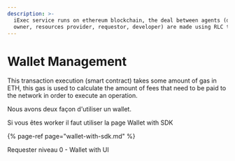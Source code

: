 ```yaml
---
description: >-
  iExec service runs on ethereum blockchain, the deal between agents (data
  owner, resources provider, requestor, developer) are made using RLC token.
---
```


# Wallet Management

This transaction execution \(smart contract\) takes some amount of gas in ETH, this gas is used to calculate the amount of fees that need to be paid to the network in order to execute an operation.

Nous avons deux façon d'utiliser un wallet.

Si vous êtes worker il faut utiliser la page Wallet with SDK

{% page-ref page="wallet-with-sdk.md" %}

Requester niveau 0 - Wallet with UI


